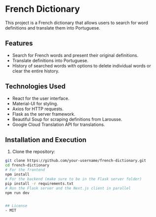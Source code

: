 # French Dictionary

This project is a French dictionary that allows users to search for word definitions and translate them into Portuguese.

## Features

- Search for French words and present their original definitions.
- Translate definitions into Portuguese.
- History of searched words with options to delete individual words or clear the entire history.

## Technologies Used

- React for the user interface.
- Material-UI for styling.
- Axios for HTTP requests.
- Flask as the server framework.
- Beautiful Soup for scraping definitions from Larousse.
- Google Cloud Translation API for translations.

## Installation and Execution

1. Clone the repository:

```bash
git clone https://github.com/your-username/french-dictionary.git
cd french-dictionary
# For the frontend
npm install
# For the backend (make sure to be in the Flask server folder)
pip install -r requirements.txt
# Run the Flask server and the Next.js client in parallel
npm run dev


## License
- MIT
